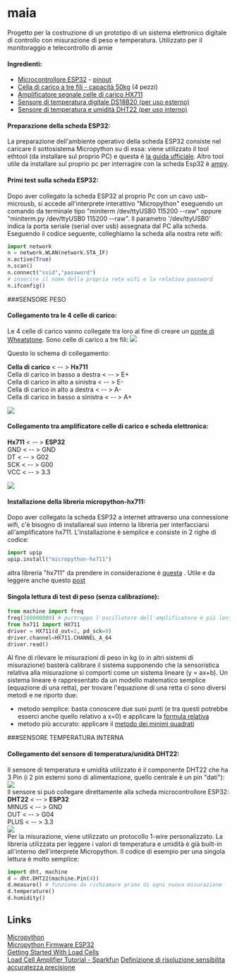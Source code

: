 # maia
Progetto per la costruzione di un prototipo di un sistema elettronico digitale di controllo con misurazione di peso e temperatura. Utilizzato per il monitoraggio e telecontrollo di arnie  
#### Ingredienti:
- [Microcontrollore ESP32](imgs/esp32.jpg) - [pinout](imgs/esp32_pinout.jpg)
- [Cella di carico a tre fili - capacità 50kg](imgs/celle_di_carico.jpg) (4 pezzi)
- [Amplificatore segnale celle di carico HX711](imgs/hx711.jpg)
- [Sensore di temperatura digitale DS18B20 (per uso esterno)](imgs/ds18b20.jpg)
- [Sensore di temperatura e umidità DHT22 (per uso interno)](imgs/dht22.jpg)

#### Preparazione della scheda ESP32:
La preparazione dell'ambiente operativo della scheda ESP32 consiste nel caricare il sottosistema Micropython su di essa: viene utilizzato il tool ethtool (da installare sul proprio PC) e questa è [la guida ufficiale](https://docs.micropython.org/en/latest/esp32/tutorial/intro.html#esp32-intro).
Altro tool utile da installare sul proprio pc per interragire con la scheda Esp32 è [ampy](https://learn.adafruit.com/micropython-basics-load-files-and-run-code/install-ampy).

#### Primi test sulla scheda ESP32:
Dopo aver collegato la scheda ESP32 al proprio Pc con un cavo usb-microusb, si accede all'interprete interattivo "Micropython" eseguendo un comando da terminale tipo "miniterm /dev/ttyUSB0 115200 --raw" oppure "miniterm.py /dev/ttyUSB0 115200 --raw". Il parametro '/dev/ttyUSB0' indica la porta seriale (serial over usb) assegnata dal PC alla scheda. 
Eseguendo il codice seguente, colleghiamo la scheda alla nostra rete wifi:
```python
import network
n = network.WLAN(network.STA_IF)
n.active(True)
n.scan()
n.connect("ssid","password")
# inserire il nome della propria rete wifi e la relativa password
n.ifconfig()
```

###SENSORE PESO  
#### Collegamento tra le 4 celle di carico:
Le 4 celle di carico vanno collegate tra loro al fine di creare un [ponte di Wheatstone](https://it.wikipedia.org/wiki/Ponte_di_Wheatstone). Sono celle di carico a tre fili:
![](imgs/celle_di_carico.jpg) 

Questo lo schema di collegamento:  

**Cella di carico** < -- > **Hx711**  
Cella di carico in basso a destra  < -- > E+  
Cella di carico in alto a sinistra   < -- > E-  
Cella di carico in alto a destra  < -- > A-  
Cella di carico in basso a sinistra   < -- > A+ 

![](imgs/loadcell_hx711_bb.jpg)

#### Collegamento tra amplificatore celle di carico e scheda elettronica:
**Hx711** < -- > **ESP32**  
GND   < -- > GND  
DT    < -- > G02  
SCK   < -- > G00  
VCC   < -- > 3.3  

![](imgs/esp32_xh711_bb.jpg)

#### Installazione della libreria micropython-hx711:
Dopo aver collegato la scheda ESP32 a internet attraverso una connessione wifi, c'è bisogno di installareal suo interno la libreria per interfacciarsi all'amplificatore hx711.
L'installazione è semplice e consiste in 2 righe di codice:
```python
import upip
upip.install("micropython-hx711")
```
altra libreria "hx711" da prendere in considerazione è [questa](https://github.com/HowManyOliversAreThere/hx711_mpy-driver/blob/master/hx711.py) . Utile e da leggere anche questo [post](https://forum.micropython.org/viewtopic.php?t=2678)  

#### Singola lettura di test di peso (senza calibrazione):

```python
from machine import freq
freq(160000000) # purtroppo l'oscillatore dell'amplificatore è più lento :(
from hx711 import HX711
driver = HX711(d_out=2, pd_sck=0)
driver.channel=HX711.CHANNEL_A_64
driver.read()
```
Al fine di rilevare le misurazioni di peso in kg (o in altri sistemi di misurazione) basterà calibrare il sistema supponendo che la sensoristica relativa alla misurazione si comporti come un sistema lineare (y = ax+b).
Un sistema lineare è rappresentato da un modello matematico semplice (equazione di una retta), per trovare l'equazione di una retta ci sono diversi metodi e ne riporto due:
 - metodo semplice: basta conoscere due suoi punti (e tra questi potrebbe esserci anche quello relativo a x=0) e applicare la [formula relativa](https://www.youmath.it/formulari/formulari-di-geometria-analitica/434-equazione-della-retta-passante-per-due-punti.html)  
 - metodo più accurato: applicare il [metodo dei minimi quadrati](https://www.studenti.it/matematica/retta-di-regressione-lineare-62.jspc) 
 
###SENSORE TEMPERATURA INTERNA     
#### Collegamento del sensore di temperatura/unidità DHT22:
Il sensore di temperatura e umidità utilizzato è il componente DHT22 che ha 3 Pin (i 2 pin esterni sono di alimentazione, quello centrale è un pin "dati"):  
![](imgs/dht22.jpg)  
Il sensore si può collegare direttamente alla scheda microcontrollore ESP32:    
**DHT22** < -- > **ESP32**  
MINUS   < -- > GND  
OUT    < -- > G04   
PLUS   < -- > 3.3  
![](imgs/esp32_dht22_bb.jpg)  
Per la misurazione, viene utilizzato un protocollo 1-wire personalizzato. La libreria utilizzata per leggere i valori di temperatura e umidità è già built-in all'interno dell'interprete Micropython. Il codice di esempio per una singola lettura è molto semplice:

```python
import dht, machine
d = dht.DHT22(machine.Pin(4))
d.measure() # funzione da richiamare prima di ogni nuova misurazione
d.temperature()
d.humidity()
```


## Links
[Micropython](https://docs.micropython.org/en/latest/index.html)  
[Micropython Firmware ESP32](http://micropython.org/download#esp32)  
[Getting Started With Load Cells](https://learn.sparkfun.com/tutorials/getting-started-with-load-cells)  
[Load Cell Amplifier Tutorial - Sparkfun](https://learn.sparkfun.com/tutorials/load-cell-amplifier-hx711-breakout-hookup-guide/all)
[Definizione di risoluzione sensibilita accuratezza precisione](https://www.altrasoluzione.com/blog/strumenti-di-misura-risoluzione-sensibilita-accuratezza-precisione)
